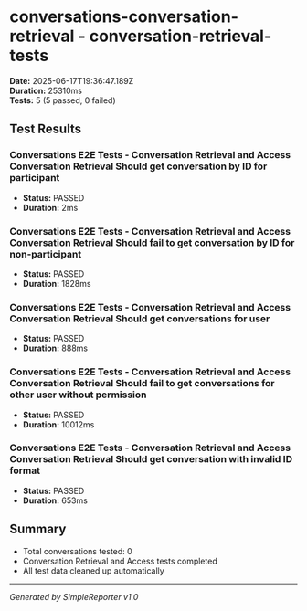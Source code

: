 # conversations-conversation-retrieval - conversation-retrieval-tests

**Date:** 2025-06-17T19:36:47.189Z  
**Duration:** 25310ms  
**Tests:** 5 (5 passed, 0 failed)

## Test Results


### Conversations E2E Tests - Conversation Retrieval and Access Conversation Retrieval Should get conversation by ID for participant
- **Status:** PASSED
- **Duration:** 2ms



### Conversations E2E Tests - Conversation Retrieval and Access Conversation Retrieval Should fail to get conversation by ID for non-participant
- **Status:** PASSED
- **Duration:** 1828ms



### Conversations E2E Tests - Conversation Retrieval and Access Conversation Retrieval Should get conversations for user
- **Status:** PASSED
- **Duration:** 888ms



### Conversations E2E Tests - Conversation Retrieval and Access Conversation Retrieval Should fail to get conversations for other user without permission
- **Status:** PASSED
- **Duration:** 10012ms



### Conversations E2E Tests - Conversation Retrieval and Access Conversation Retrieval Should get conversation with invalid ID format
- **Status:** PASSED
- **Duration:** 653ms



## Summary

- Total conversations tested: 0
- Conversation Retrieval and Access tests completed
- All test data cleaned up automatically

---
*Generated by SimpleReporter v1.0*
